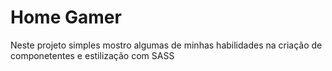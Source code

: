 # Home Gamer

<p> Neste projeto simples mostro algumas de minhas habilidades na criação de componetentes e estilização com SASS</p>

<p>


